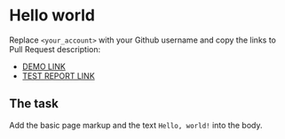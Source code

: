 # Hello world
Replace `<your_account>` with your Github username and copy the links to Pull Request description:
- [DEMO LINK](https://andrijdudar.github.io/layout_hello-world/)
- [TEST REPORT LINK](https://andrijdudar.github.io/layout_hello-world/report/html_report/)

## The task
 Add the basic page markup and the text `Hello, world!` into the body.
